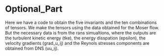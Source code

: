 # Optional_Part
Here we have a code to obtain the five invariants and the ten combinations of tensors.
We make the tensors using the data obtained for the Moser flow. But the necessary data is from the rans simualtions, where the outputs are the turbulent kinetic 
energy (tke), the energy disspation (epsilon), the velocity gradients (grad_u_ij) and the Reynols stresses components are obtained from DNS (uu_ij).
